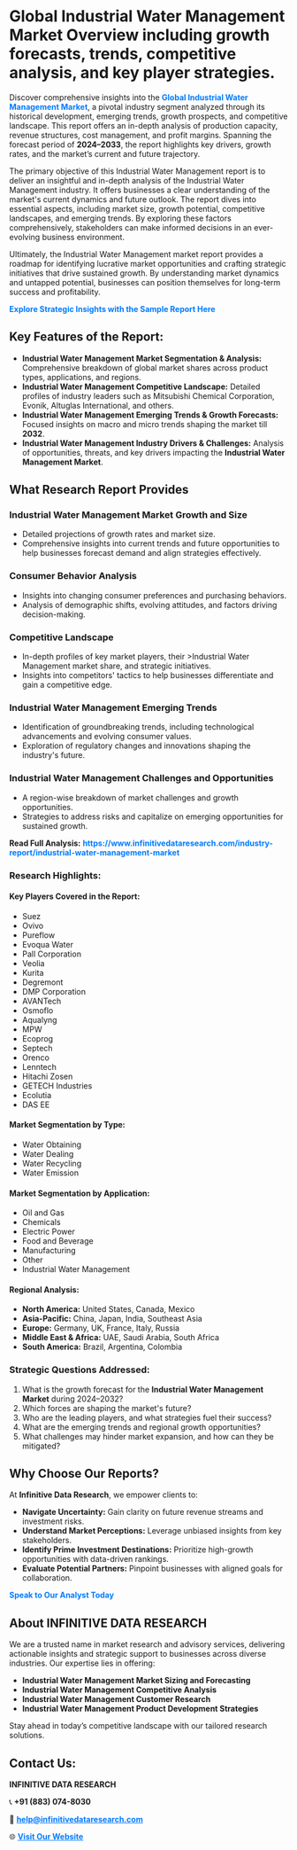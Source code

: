 <h1>Global Industrial Water Management Market Overview including growth forecasts, trends, competitive analysis, and key player strategies.</h1>
<p>
Discover comprehensive insights into the 
<a href="https://www.infinitivedataresearch.com/industry-report/industrial-water-management-market" rel="dofollow" style="color: #007BFF; text-decoration: none;"><strong>Global Industrial Water Management Market</strong></a>, a pivotal industry segment analyzed through its historical development, emerging trends, growth prospects, and competitive landscape. This report offers an in-depth analysis of production capacity, revenue structures, cost management, and profit margins. Spanning the forecast period of <strong>2024–2033</strong>, the report highlights key drivers, growth rates, and the market’s current and future trajectory.
</p>
<p>
The primary objective of this Industrial Water Management report is to deliver an insightful and in-depth analysis of the Industrial Water Management industry. It offers businesses a clear understanding of the market's current dynamics and future outlook. The report dives into essential aspects, including market size, growth potential, competitive landscapes, and emerging trends. By exploring these factors comprehensively, stakeholders can make informed decisions in an ever-evolving business environment.
</p>
<p>
Ultimately, the Industrial Water Management market report provides a roadmap for identifying lucrative market opportunities and crafting strategic initiatives that drive sustained growth. By understanding market dynamics and untapped potential, businesses can position themselves for long-term success and profitability.
</p>
<p>
<a href="https://www.infinitivedataresearch.com/request-sample/reportId=107515" style="color: #007BFF; text-decoration: none;"><strong>Explore Strategic Insights with the Sample Report Here</strong></a>
</p>

<h2>Key Features of the Report:</h2>
<ul>
<li><strong>Industrial Water Management Market Segmentation & Analysis:</strong> Comprehensive breakdown of global market shares across product types, applications, and regions.</li>
<li><strong>Industrial Water Management Competitive Landscape:</strong> Detailed profiles of industry leaders such as Mitsubishi Chemical Corporation, Evonik, Altuglas International, and others.</li>
<li><strong>Industrial Water Management Emerging Trends & Growth Forecasts:</strong> Focused insights on macro and micro trends shaping the market till <strong>2032</strong>.</li>
<li><strong>Industrial Water Management Industry Drivers & Challenges:</strong> Analysis of opportunities, threats, and key drivers impacting the <strong>Industrial Water Management Market</strong>.</li>
</ul>

<h2>What Research Report Provides</h2>
<h3>Industrial Water Management Market Growth and Size</h3>
<ul>
<li>Detailed projections of growth rates and market size.</li>
<li>Comprehensive insights into current trends and future opportunities to help businesses forecast demand and align strategies effectively.</li>
</ul>

<h3>Consumer Behavior Analysis</h3>
<ul>
<li>Insights into changing consumer preferences and purchasing behaviors.</li>
<li>Analysis of demographic shifts, evolving attitudes, and factors driving decision-making.</li>
</ul>

<h3>Competitive Landscape</h3>
<ul>
<li>In-depth profiles of key market players, their >Industrial Water Management market share, and strategic initiatives.</li>
<li>Insights into competitors' tactics to help businesses differentiate and gain a competitive edge.</li>
</ul>

<h3>Industrial Water Management Emerging Trends</h3>
<ul>
<li>Identification of groundbreaking trends, including technological advancements and evolving consumer values.</li>
<li>Exploration of regulatory changes and innovations shaping the industry's future.</li>
</ul>

<h3>Industrial Water Management Challenges and Opportunities</h3>
<ul>
<li>A region-wise breakdown of market challenges and growth opportunities.</li>
<li>Strategies to address risks and capitalize on emerging opportunities for sustained growth.</li>
</ul>
<p><strong>Read Full Analysis:</strong> <a href="https://www.infinitivedataresearch.com/industry-report/industrial-water-management-market" rel="dofollow" style="color: #007BFF; text-decoration: none;"><strong>https://www.infinitivedataresearch.com/industry-report/industrial-water-management-market</strong></a></p>
<h3>Research Highlights:</h3>
<h4>Key Players Covered in the Report:</h4>
<ul><li>Suez</li><li>Ovivo</li><li>Pureflow</li><li>Evoqua Water</li><li>Pall Corporation</li><li>Veolia</li><li>Kurita</li><li>Degremont</li><li>DMP Corporation</li><li>AVANTech</li><li>Osmoflo</li><li>Aqualyng</li><li>MPW</li><li>Ecoprog</li><li>Septech</li><li>Orenco</li><li>Lenntech</li><li>Hitachi Zosen</li><li>GETECH Industries</li><li>Ecolutia</li><li>DAS EE</li></ul>
<h4>Market Segmentation by Type:</h4>
<ul><li>Water Obtaining</li><li>Water Dealing</li><li>Water Recycling</li><li>Water Emission</li></ul>
<h4>Market Segmentation by Application:</h4>
<ul><li>Oil and Gas</li><li>Chemicals</li><li>Electric Power</li><li>Food and Beverage</li><li>Manufacturing</li><li>Other</li><li>Industrial Water Management</li></ul>

<h4>Regional Analysis:</h4>
<ul>
<li><strong>North America:</strong> United States, Canada, Mexico</li>
<li><strong>Asia-Pacific:</strong> China, Japan, India, Southeast Asia</li>
<li><strong>Europe:</strong> Germany, UK, France, Italy, Russia</li>
<li><strong>Middle East & Africa:</strong> UAE, Saudi Arabia, South Africa</li>
<li><strong>South America:</strong> Brazil, Argentina, Colombia</li>
</ul>

<h3>Strategic Questions Addressed:</h3>
<ol>
<li>What is the growth forecast for the <strong>Industrial Water Management Market</strong> during 2024–2032?</li>
<li>Which forces are shaping the market's future?</li>
<li>Who are the leading players, and what strategies fuel their success?</li>
<li>What are the emerging trends and regional growth opportunities?</li>
<li>What challenges may hinder market expansion, and how can they be mitigated?</li>
</ol>

<h2>Why Choose Our Reports?</h2>
<p>At <strong>Infinitive Data Research</strong>, we empower clients to:</p>
<ul>
<li><strong>Navigate Uncertainty:</strong> Gain clarity on future revenue streams and investment risks.</li>
<li><strong>Understand Market Perceptions:</strong> Leverage unbiased insights from key stakeholders.</li>
<li><strong>Identify Prime Investment Destinations:</strong> Prioritize high-growth opportunities with data-driven rankings.</li>
<li><strong>Evaluate Potential Partners:</strong> Pinpoint businesses with aligned goals for collaboration.</li>
</ul>
<p><a href="https://www.infinitivedataresearch.com/industry-report/industrial-water-management-market" rel="dofollow" style="color: #007BFF; text-decoration: none;"><strong>Speak to Our Analyst Today</strong></a></p>

<h2>About INFINITIVE DATA RESEARCH</h2>
<p>We are a trusted name in market research and advisory services, delivering actionable insights and strategic support to businesses across diverse industries. Our expertise lies in offering:</p>
<ul>
<li><strong>Industrial Water Management Market Sizing and Forecasting</strong></li>
<li><strong>Industrial Water Management Competitive Analysis</strong></li>
<li><strong>Industrial Water Management Customer Research</strong></li>
<li><strong>Industrial Water Management Product Development Strategies</strong></li>
</ul>
<p>Stay ahead in today’s competitive landscape with our tailored research solutions.</p>

<h2>Contact Us:</h2>
<p><strong>INFINITIVE DATA RESEARCH</strong></p>
<p>📞 <strong>+91 (883) 074-8030</strong></p>
<p>📧 <strong><a href="mailto:help@infinitivedataresearch.com" style="color: #007BFF;">help@infinitivedataresearch.com</a></strong></p>
<p>🌐 <strong><a href="https://www.infinitivedataresearch.com" rel="dofollow" style="color: #007BFF;">Visit Our Website</a></strong></p>